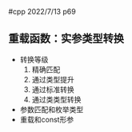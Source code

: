 #cpp 2022/7/13
p69
## 重载函数：实参类型转换
- 转换等级
	1. 精确匹配
	2. 通过类型提升
	3. 通过标准转换
	4. 通过类类型转换
- 参数匹配和枚举类型
- 重载和const形参
```cpp

```